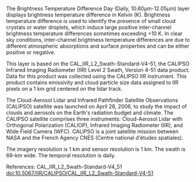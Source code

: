 The Brightness Temperature Difference Day (Daily, 10.60μm-12.05μm) layer displays brightness temperature difference in Kelvin (K). Brightness temperature difference is used to identify the presence of small cloud crystals or water droplets, which induce large positive inter-channel brightness temperature differences sometimes exceeding +10 K. In clear sky conditions, inter-channel brightness temperature differences are due to different atmospheric absorptions and surface properties and can be either positive or negative.

This layer is based on the CAL_IIR_L2_Swath-Standard-V4-51, the CALIPSO Infrared Imaging Radiometer (IIR) Level 2 Swath, Version 4-51 data product. Data for this product was collected using the CALIPSO IIR instrument. This product contains emissivity and cloud particle size data assigned to IIR pixels on a 1 km grid centered on the lidar track.

The Cloud-Aerosol Lidar and Infrared Pathfinder Satellite Observations (CALIPSO) satellite was launched on April 28, 2006, to study the impact of clouds and aerosols on the Earth's radiation budget and climate. The CALIPSO satellite comprises three instruments: Cloud-Aerosol Lidar with Orthogonal Polarization (CALIOP), Infrared Imaging Radiometer (IIR), and Wide Field Camera (WFC). CALIPSO is a joint satellite mission between NASA and the French Agency CNES (Centre national d'études spatiales).

The imagery resolution is 1 km and sensor resolution is 1 km. The swath is 69-km wide. The temporal resolution is daily.

References: CAL_IIR_L2_Swath-Standard-V4_51 [doi:10.5067/IIR/CALIPSO/CAL_IIR_L2_Swath-Standard-V4-51](https://doi.org/10.5067/IIR/CALIPSO/CAL_IIR_L2_Swath-Standard-V4-51)
